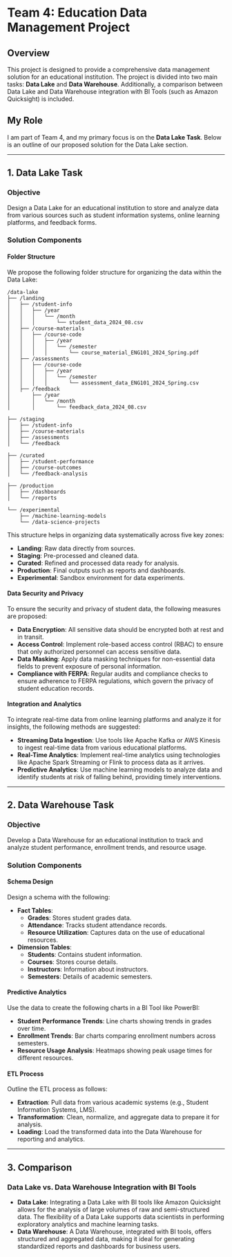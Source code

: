 # **Team 4: Education Data Management Project**

## **Overview**

This project is designed to provide a comprehensive data management solution for an educational institution. The project is divided into two main tasks: **Data Lake** and **Data Warehouse**. Additionally, a comparison between Data Lake and Data Warehouse integration with BI Tools (such as Amazon Quicksight) is included.

## **My Role**

I am part of Team 4, and my primary focus is on the **Data Lake Task**. Below is an outline of our proposed solution for the Data Lake section.

---

## **1. Data Lake Task**

### **Objective**

Design a Data Lake for an educational institution to store and analyze data from various sources such as student information systems, online learning platforms, and feedback forms.

### **Solution Components**

#### **Folder Structure**

We propose the following folder structure for organizing the data within the Data Lake:

```
/data-lake
├── /landing
│   ├── /student-info
│   │   ├── /year
│   │   │   └── /month
│   │   │       └── student_data_2024_08.csv
│   ├── /course-materials
│   │   ├── /course-code
│   │   │   ├── /year
│   │   │   │   └── /semester
│   │   │   │       └── course_material_ENG101_2024_Spring.pdf
│   ├── /assessments
│   │   ├── /course-code
│   │   │   ├── /year
│   │   │   │   └── /semester
│   │   │   │       └── assessment_data_ENG101_2024_Spring.csv
│   ├── /feedback
│       ├── /year
│       │   └── /month
│       │       └── feedback_data_2024_08.csv

├── /staging
│   ├── /student-info
│   ├── /course-materials
│   ├── /assessments
│   └── /feedback

├── /curated
│   ├── /student-performance
│   ├── /course-outcomes
│   └── /feedback-analysis

├── /production
│   ├── /dashboards
│   └── /reports

└── /experimental
    ├── /machine-learning-models
    └── /data-science-projects
```

This structure helps in organizing data systematically across five key zones:

- **Landing**: Raw data directly from sources.
- **Staging**: Pre-processed and cleaned data.
- **Curated**: Refined and processed data ready for analysis.
- **Production**: Final outputs such as reports and dashboards.
- **Experimental**: Sandbox environment for data experiments.

#### **Data Security and Privacy**

To ensure the security and privacy of student data, the following measures are proposed:

- **Data Encryption**: All sensitive data should be encrypted both at rest and in transit.
- **Access Control**: Implement role-based access control (RBAC) to ensure that only authorized personnel can access sensitive data.
- **Data Masking**: Apply data masking techniques for non-essential data fields to prevent exposure of personal information.
- **Compliance with FERPA**: Regular audits and compliance checks to ensure adherence to FERPA regulations, which govern the privacy of student education records.

#### **Integration and Analytics**

To integrate real-time data from online learning platforms and analyze it for insights, the following methods are suggested:

- **Streaming Data Ingestion**: Use tools like Apache Kafka or AWS Kinesis to ingest real-time data from various educational platforms.
- **Real-Time Analytics**: Implement real-time analytics using technologies like Apache Spark Streaming or Flink to process data as it arrives.
- **Predictive Analytics**: Use machine learning models to analyze data and identify students at risk of falling behind, providing timely interventions.

---

## **2. Data Warehouse Task**

### **Objective**

Develop a Data Warehouse for an educational institution to track and analyze student performance, enrollment trends, and resource usage.

### **Solution Components**

#### **Schema Design**

Design a schema with the following:

- **Fact Tables**:
  - **Grades**: Stores student grades data.
  - **Attendance**: Tracks student attendance records.
  - **Resource Utilization**: Captures data on the use of educational resources.
- **Dimension Tables**:
  - **Students**: Contains student information.
  - **Courses**: Stores course details.
  - **Instructors**: Information about instructors.
  - **Semesters**: Details of academic semesters.

#### **Predictive Analytics**

Use the data to create the following charts in a BI Tool like PowerBI:

- **Student Performance Trends**: Line charts showing trends in grades over time.
- **Enrollment Trends**: Bar charts comparing enrollment numbers across semesters.
- **Resource Usage Analysis**: Heatmaps showing peak usage times for different resources.

#### **ETL Process**

Outline the ETL process as follows:

- **Extraction**: Pull data from various academic systems (e.g., Student Information Systems, LMS).
- **Transformation**: Clean, normalize, and aggregate data to prepare it for analysis.
- **Loading**: Load the transformed data into the Data Warehouse for reporting and analytics.

---

## **3. Comparison**

### **Data Lake vs. Data Warehouse Integration with BI Tools**

- **Data Lake**: Integrating a Data Lake with BI tools like Amazon Quicksight allows for the analysis of large volumes of raw and semi-structured data. The flexibility of a Data Lake supports data scientists in performing exploratory analytics and machine learning tasks.
- **Data Warehouse**: A Data Warehouse, integrated with BI tools, offers structured and aggregated data, making it ideal for generating standardized reports and dashboards for business users.
